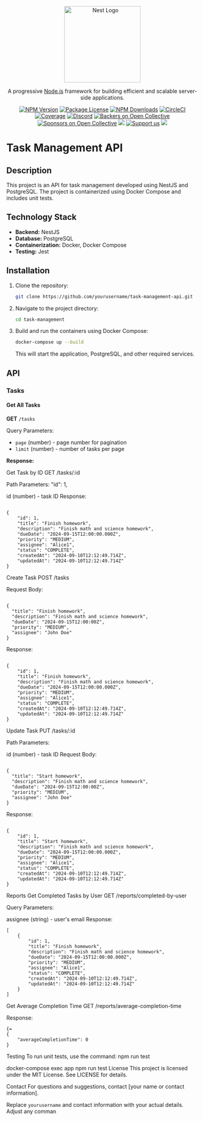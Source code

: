<p align="center">
  <a href="http://nestjs.com/" target="blank"><img src="https://nestjs.com/img/logo-small.svg" width="200" alt="Nest Logo" /></a>
</p>

[circleci-image]: https://img.shields.io/circleci/build/github/nestjs/nest/master?token=abc123def456
[circleci-url]: https://circleci.com/gh/nestjs/nest

  <p align="center">A progressive <a href="http://nodejs.org" target="_blank">Node.js</a> framework for building efficient and scalable server-side applications.</p>
    <p align="center">
<a href="https://www.npmjs.com/~nestjscore" target="_blank"><img src="https://img.shields.io/npm/v/@nestjs/core.svg" alt="NPM Version" /></a>
<a href="https://www.npmjs.com/~nestjscore" target="_blank"><img src="https://img.shields.io/npm/l/@nestjs/core.svg" alt="Package License" /></a>
<a href="https://www.npmjs.com/~nestjscore" target="_blank"><img src="https://img.shields.io/npm/dm/@nestjs/common.svg" alt="NPM Downloads" /></a>
<a href="https://circleci.com/gh/nestjs/nest" target="_blank"><img src="https://img.shields.io/circleci/build/github/nestjs/nest/master" alt="CircleCI" /></a>
<a href="https://coveralls.io/github/nestjs/nest?branch=master" target="_blank"><img src="https://coveralls.io/repos/github/nestjs/nest/badge.svg?branch=master#9" alt="Coverage" /></a>
<a href="https://discord.gg/G7Qnnhy" target="_blank"><img src="https://img.shields.io/badge/discord-online-brightgreen.svg" alt="Discord"/></a>
<a href="https://opencollective.com/nest#backer" target="_blank"><img src="https://opencollective.com/nest/backers/badge.svg" alt="Backers on Open Collective" /></a>
<a href="https://opencollective.com/nest#sponsor" target="_blank"><img src="https://opencollective.com/nest/sponsors/badge.svg" alt="Sponsors on Open Collective" /></a>
  <a href="https://paypal.me/kamilmysliwiec" target="_blank"><img src="https://img.shields.io/badge/Donate-PayPal-ff3f59.svg"/></a>
    <a href="https://opencollective.com/nest#sponsor"  target="_blank"><img src="https://img.shields.io/badge/Support%20us-Open%20Collective-41B883.svg" alt="Support us"></a>
  <a href="https://twitter.com/nestframework" target="_blank"><img src="https://img.shields.io/twitter/follow/nestframework.svg?style=social&label=Follow"></a>
</p>
  <!--[![Backers on Open Collective](https://opencollective.com/nest/backers/badge.svg)](https://opencollective.com/nest#backer)
  [![Sponsors on Open Collective](https://opencollective.com/nest/sponsors/badge.svg)](https://opencollective.com/nest#sponsor)-->

# Task Management API

## Description

This project is an API for task management developed using NestJS and PostgreSQL. The project is containerized using Docker Compose and includes unit tests.

## Technology Stack

- **Backend:** NestJS
- **Database:** PostgreSQL
- **Containerization:** Docker, Docker Compose
- **Testing:** Jest

## Installation

1. Clone the repository:
    ```bash
    git clone https://github.com/yourusername/task-management-api.git
    ```

2. Navigate to the project directory:
    ```bash
    cd task-management
    ```

3. Build and run the containers using Docker Compose:
    ```bash
    docker-compose up --build
    ```

   This will start the application, PostgreSQL, and other required services.

## API

### Tasks

#### Get All Tasks

**GET** `/tasks`

Query Parameters:

- `page` (number) - page number for pagination
- `limit` (number) - number of tasks per page

**Response:**

Get Task by ID
GET /tasks/:id

Path Parameters: "id": 1,

id (number) - task ID
Response:
```

{
    "id": 1,
    "title": "Finish homework",
    "description": "Finish math and science homework",
    "dueDate": "2024-09-15T12:00:00.000Z",
    "priority": "MEDIUM",
    "assignee": "Alice1",
    "status": "COMPLETE",
    "createdAt": "2024-09-10T12:12:49.714Z",
    "updatedAt": "2024-09-10T12:12:49.714Z"
}
```
Create Task
POST /tasks

Request Body:
```

{
  "title": "Finish homework",
  "description": "Finish math and science homework",
  "dueDate": "2024-09-15T12:00:00Z",
  "priority": "MEDIUM",
  "assignee": "John Doe"
}

```
Response:
```

{
    "id": 1,
    "title": "Finish homework",
    "description": "Finish math and science homework",
    "dueDate": "2024-09-15T12:00:00.000Z",
    "priority": "MEDIUM",
    "assignee": "Alice1",
    "status": "COMPLETE",
    "createdAt": "2024-09-10T12:12:49.714Z",
    "updatedAt": "2024-09-10T12:12:49.714Z"
}
```
Update Task
PUT /tasks/:id

Path Parameters:

id (number) - task ID
Request Body:
```

{
  "title": "Start homework",
  "description": "Finish math and science homework",
  "dueDate": "2024-09-15T12:00:00Z",
  "priority": "MEDIUM",
  "assignee": "John Doe"
}
```
Response:
```

{
    "id": 1,
    "title": "Start homework",
    "description": "Finish math and science homework",
    "dueDate": "2024-09-15T12:00:00.000Z",
    "priority": "MEDIUM",
    "assignee": "Alice1",
    "status": "COMPLETE",
    "createdAt": "2024-09-10T12:12:49.714Z",
    "updatedAt": "2024-09-10T12:12:49.714Z"
}
```
Reports
Get Completed Tasks by User
GET /reports/completed-by-user

Query Parameters:

assignee (string) - user's email
Response:

```
[
    {
        "id": 1,
        "title": "Finish homework",
        "description": "Finish math and science homework",
        "dueDate": "2024-09-15T12:00:00.000Z",
        "priority": "MEDIUM",
        "assignee": "Alice1",
        "status": "COMPLETE",
        "createdAt": "2024-09-10T12:12:49.714Z",
        "updatedAt": "2024-09-10T12:12:49.714Z"
    }
]
```
Get Average Completion Time
GET /reports/average-completion-time

Response:

```
{=
{
    "averageCompletionTime": 0
}
```
Testing
To run unit tests, use the command: npm run test

docker-compose exec app npm run test
License
This project is licensed under the MIT License. See LICENSE for details.

Contact
For questions and suggestions, contact [your name or contact information].



Replace `yourusername` and contact information with your actual details. Adjust any comman
